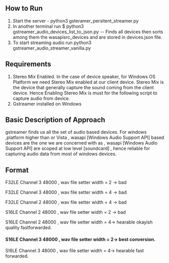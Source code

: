 ## How to Run
1. Start the server - python3 gsteramer_persitent_streamer.py 
2. In another terminal run $ python3 gstreamer_audio_devices_list_to_json.py -- Finds all devices then sorts among them the wasapisrc_devices and are stored in devices.json file.
3. To start streaming audio run python3 gstreamer_audio_streamer_vanilla.py 

## Requirements
1. Stereo Mix Enabled. In the case of device speaker, for Windows OS Platform we need Stereo Mix enabled at our client device. Stereo Mix is the device that generally capture the sound coming from the client device. Hence Enabling Stereo Mix is must for the following script to capture audio from device.
2. Gstreamer installed on Windows  

## Basic Description of Approach
 gstreamer finds us all the set of audio based devices. For windows ,platform higher than or Vista , wasapi [Windows Audio Support API] based devices are the one we are concerned with as , wasapi [Windows Audio Support API] are scoped at low level [soundcard] , hence reliable for capturing audio data from most of windows devices.

## Format 
F32LE Channel 3 48000 , wav file setter width = 2 ->  bad

F32LE Channel 3 48000 , wav file setter width = 4 -> bad

F32LE Channel 2 48000 , wav file setter width = 4 -> bad

S16LE Channel 2 48000 , wav file setter width = 2 -> bad

S16LE Channel 2 48000 , wav file setter width = 4-> hearable okayish quality fastforwarded.

#### S16LE Channel 3 48000 , wav file setter width = 2-> best conversion.

S!6LE Channel 3 48000 , wav file setter width = 4-> hearable fast forwarded.
